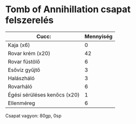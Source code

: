 # Tomb of Annihillation csapat felszerelés
| Cucc: | Mennyiség |
|--|--|
|Kaja (x6)|0|
| Rovar krém (x20) | 42 |
| Rovar füstölő | 6 |
| Esővíz gyűjtő | 3 |
| Halászháló | 3 |
| Rovarháló | 6 |
| Égési sérüléses kenőcs (x20) | 1 |
| Ellenméreg | 6 |

Csapat vagyon: 80gp, 0sp

